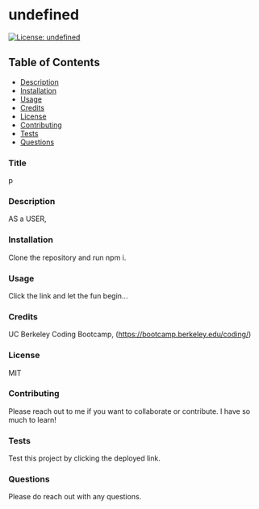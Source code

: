 # undefined

[![License: undefined](https://img.shields.io/badge/License-undefined-yellow.svg)](https://opensource.org/licenses/undefined)

## Table of Contents
- [Description](#Description)
- [Installation](#Installation)
- [Usage](#Usage)
- [Credits](#Credits)
- [License](#License)
- [Contributing](#Contributing)
- [Tests](#Tests)
- [Questions](#Questions)



### Title
p

### Description
AS a USER, 

### Installation
Clone the repository and run npm i.

### Usage
Click the link and let the fun begin...

### Credits
UC Berkeley Coding Bootcamp, (https://bootcamp.berkeley.edu/coding/)

### License
MIT

### Contributing
Please reach out to me if you want to collaborate or contribute. I have so much to learn!

### Tests
Test this project by clicking the deployed link.

### Questions
Please do reach out with any questions.


